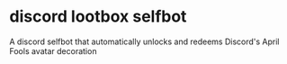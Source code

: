 # discord lootbox selfbot
 A discord selfbot that automatically unlocks and redeems Discord's April Fools avatar decoration

